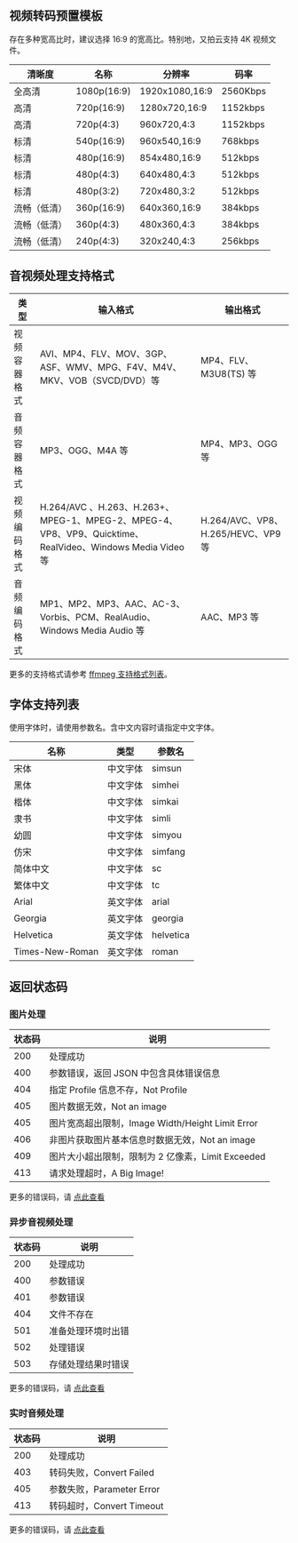 ## 视频转码预置模板

存在多种宽高比时，建议选择 16:9 的宽高比。特别地，又拍云支持 4K 视频文件。

|  清晰度     |   名称             |    分辨率             |       码率     |
|------------|-------------------|---------------------|--------------|
| 全高清      |   1080p(16:9)     |  1920x1080,16:9     |  2560Kbps    |
| 高清        |   720p(16:9)      |  1280x720,16:9      |  1152kbps    |
| 高清        |   720p(4:3)       |   960x720,4:3       |  1152kbps    |
| 标清        |   540p(16:9)      |  960x540,16:9       |   768kbps    |
| 标清        |   480p(16:9)      |  854x480,16:9       |   512kbps    |
| 标清        |   480p(4:3)       |  640x480,4:3        |   512kbps    |
| 标清        |   480p(3:2)       |  720x480,3:2        |   512kbps    |
| 流畅（低清）  |  360p(16:9)       |  640x360,16:9       |   384kbps    |
| 流畅（低清）  |  360p(4:3)        |  480x360,4:3        |   384kbps    |
| 流畅（低清）  |  240p(4:3)        |  320x240,4:3        |   256kbps    |


## 音视频处理支持格式


|  类型      |       输入格式       |    输出格式       |
|------------|----------------------|-------------------|
| 视频容器格式 | AVI、MP4、FLV、MOV、3GP、ASF、WMV、MPG、F4V、M4V、MKV、VOB（SVCD/DVD）等 | MP4、FLV、M3U8(TS) 等| 
| 音频容器格式 | MP3、OGG、M4A 等 | MP4、MP3、OGG 等|
| 视频编码格式 | H.264/AVC 、H.263、H.263+、MPEG-1、MPEG-2、MPEG-4、VP8、VP9、Quicktime、RealVideo、Windows Media Video 等 | H.264/AVC、VP8、H.265/HEVC、VP9 等|
| 音频编码格式 | MP1、MP2、MP3、AAC、AC-3、Vorbis、PCM、RealAudio、Windows Media Audio 等 | AAC、MP3 等|

更多的支持格式请参考 [ffmpeg 支持格式列表](http://ffmpeg.org/general.html#Supported-File-Formats_002c-Codecs-or-Features)。



## 字体支持列表

使用字体时，请使用参数名。含中文内容时请指定中文字体。

|  名称             |   类型        |    参数名   |
|------------------|------------- |-------------|
| 宋体              |   中文字体    | simsun      |
| 黑体              |   中文字体    | simhei      |
| 楷体              |   中文字体    | simkai      |
| 隶书              |   中文字体    | simli       |
| 幼圆              |   中文字体    | simyou      |
| 仿宋              |   中文字体    | simfang     |
| 简体中文           |   中文字体    | sc          |
| 繁体中文           |   中文字体    | tc          |
| Arial            |   英文字体    | arial       |
| Georgia          |   英文字体    | georgia     |
| Helvetica        |   英文字体    | helvetica   |
| Times-New-Roman  |   英文字体    | roman       |


## 返回状态码

### 图片处理

|  状态码      |   说明        |
|-------------|------------- |
| 200         |  处理成功    |
| 400         |  参数错误，返回 JSON 中包含具体错误信息    |
| 404         |  指定 Profile 信息不存，Not Profile    |
| 405         |  图片数据无效，Not an image    |
| 405         |  图片宽高超出限制，Image Width/Height Limit Error    |
| 406         |  非图片获取图片基本信息时数据无效，Not an image    |
| 409         |  图片大小超出限制，限制为 2 亿像素，Limit Exceeded    |
| 413         |  请求处理超时，A Big Image!    |

更多的错误码，请 [点此查看](/api/errno/#api)

### 异步音视频处理

|  状态码      |   说明        |
|-------------|------------- |
| 200         |  处理成功    |
| 400         |  参数错误    |
| 401         |  参数错误    |
| 404         |  文件不存在    |
| 501         |  准备处理环境时出错    |
| 502         |  处理错误    |
| 503         |  存储处理结果时错误    |


更多的错误码，请 [点此查看](/api/errno/#api)

### 实时音频处理

|  状态码      |   说明        |
|-------------|------------- |
| 200         |  处理成功    |
| 403         |  转码失败，Convert Failed    |
| 405         |  参数失败，Parameter Error    |
| 413         |  转码超时，Convert Timeout    |

更多的错误码，请 [点此查看](/api/errno/#api)
